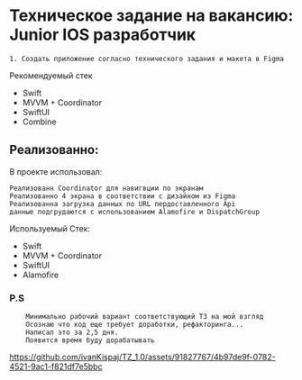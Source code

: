 # Техническое задание на вакансию: Junior IOS разработчик

    1. Создать приложение согласно технического задания и макета в Figma
Рекомендуемый стек
<ul>
  <li>Swift</li>
  <li>MVVM + Coordinator</li>
  <li>﻿SwiftUI</li>
  <li>﻿Combine</li>
  </ul>

        
    

## Реализованно:

В проекте использовал:

    Реализованн Coordinator для навигвции по экранам
    Реализованно 4 экрана в соответствии с дизайном из Figma
    Реализованна загрузка данных по URL пердоставленного Api
    данные подгрудаются с использованием Alamofire и DispatchGroup

Используемый Стек:
<ul>
  <li>Swift</li>
  <li>MVVM + Coordinator</li>
  <li>﻿SwiftUI</li>
  <li>﻿Alamofire</li>
</ul>

### P.S
        Минимально рабочий вариант соответствующий ТЗ на мой взгляд
        Осознаю что код еще требует доработки, рефакторинга...
        Написал это за 2,5 дня. 
        Появится время буду дорабатывать



https://github.com/ivanKispaj/TZ_1.0/assets/91827767/4b97de9f-0782-4521-9ac1-f821df7e5bbc




